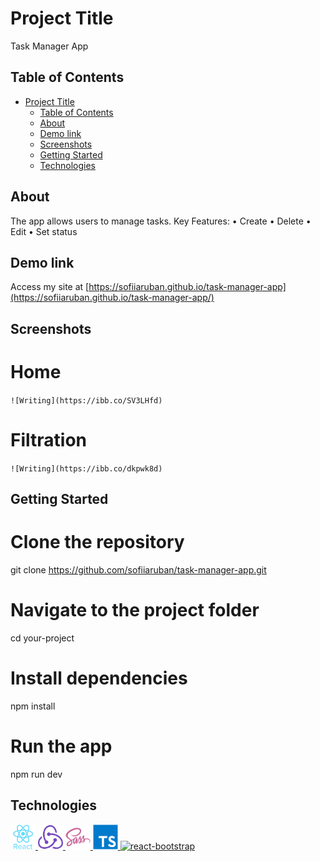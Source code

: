 # Project Title

Task Manager App

## Table of Contents

- [Project Title](#project-title)
  - [Table of Contents](#table-of-contents)
  - [About](#about)
  - [Demo link](#demo-link)
  - [Screenshots](#screenshots)
  - [Getting Started](#getting-started)
  - [Technologies](#technologies)

## About
The app allows users to manage tasks.
Key Features:
&#8226; Create
&#8226; Delete
&#8226; Edit
&#8226; Set status

## Demo link 
Access my site at [https://sofiiaruban.github.io/task-manager-app](https://sofiiaruban.github.io/task-manager-app/)

## Screenshots 

# Home
`![Writing](https://ibb.co/SV3LHfd)`

# Filtration
`![Writing](https://ibb.co/dkpwk8d)`

## Getting Started

# Clone the repository
git clone https://github.com/sofiiaruban/task-manager-app.git

# Navigate to the project folder
cd your-project

# Install dependencies
npm install

# Run the app
npm run dev

## Technologies
<p align="left"> <a href="https://reactjs.org/" target="_blank" rel="noreferrer"> <img src="https://raw.githubusercontent.com/devicons/devicon/master/icons/react/react-original-wordmark.svg" alt="react" width="40" height="40"/> </a> <a href="https://redux.js.org" target="_blank" rel="noreferrer"> <img src="https://raw.githubusercontent.com/devicons/devicon/master/icons/redux/redux-original.svg" alt="redux" width="40" height="40"/> </a> <a href="https://sass-lang.com" target="_blank" rel="noreferrer"> <img src="https://raw.githubusercontent.com/devicons/devicon/master/icons/sass/sass-original.svg" alt="sass" width="40" height="40"/> </a> <a href="https://www.typescriptlang.org/" target="_blank" rel="noreferrer"> <img src="https://raw.githubusercontent.com/devicons/devicon/master/icons/typescript/typescript-original.svg" alt="typescript" width="40" height="40"/> </a> 
<a href=https://react-bootstrap.netlify.app" target="_blank" rel="noreferrer"> <img src="https://react-bootstrap.netlify.app/img/logo.svg" alt="react-bootstrap" width="40" height="40"/> </a> 
</p>

